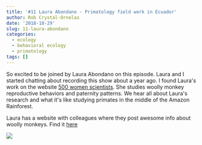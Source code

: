 ```yaml
---
title: '#11 Laura Abondano - Primatology field work in Ecuador'
author: Rob Crystal-Ornelas
date: '2018-10-29'
slug: 11-laura-abondano
categories:
  - ecology
  - behavioral ecology
  - primatology
tags: []
---
```


So excited to be joined by Laura Abondano on this episode. Laura and I started chatting about recording this show about a year ago. I found Laura's work on the website [500 women scientists](https://500womenscientists.org). She studies woolly monkey reproductive behaviors and paternity patterns. We hear all about Laura's research and what it's like studying primates in the middle of the Amazon Rainforest.

Laura has a website with colleagues where they post awesome info about woolly monkeys. Find it [here](https://monochorongo.wordpress.com/) 

![](https://i2.wp.com/www.primevol.org/wordpress/wp-content/uploads/2017/02/Bondi-pic-for-website.jpg?resize=281%2C300)
